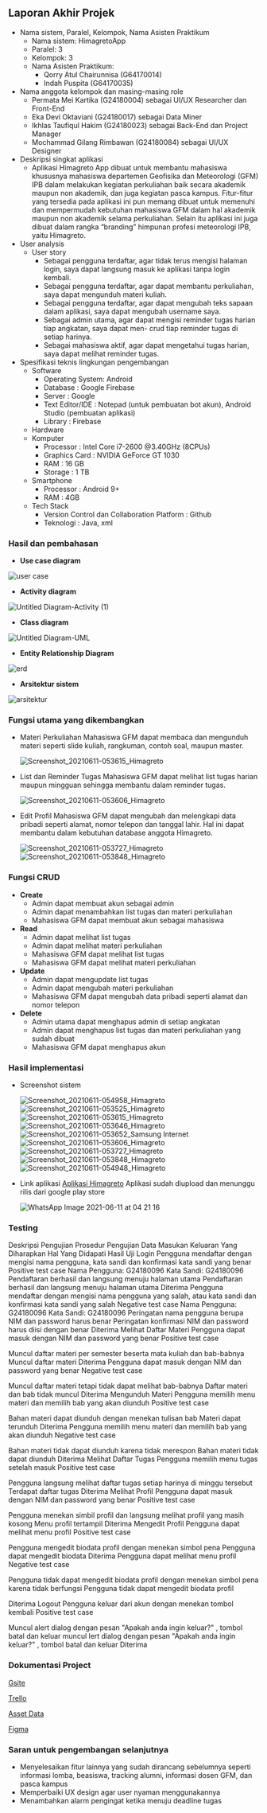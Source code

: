 ## Laporan Akhir Projek
- Nama sistem, Paralel, Kelompok, Nama Asisten Praktikum
  * Nama sistem: HimagretoApp 
  * Paralel: 3
  * Kelompok: 3
  * Nama Asisten Praktikum:
    - Qorry Atul Chairunnisa (G64170014)
    - Indah Puspita (G64170035)
- Nama anggota kelompok dan masing-masing role
  * Permata Mei Kartika           (G24180004) sebagai UI/UX Researcher dan Front-End
  * Eka Devi Oktaviani            (G24180017) sebagai Data Miner
  * Ikhlas Taufiqul Hakim         (G24180023) sebagai Back-End dan Project Manager
  * Mochammad Gilang Rimbawan     (G24180084) sebagai UI/UX Designer
- Deskripsi singkat aplikasi
  * Aplikasi Himagreto App dibuat untuk membantu mahasiswa khususnya mahasiswa departemen Geofisika dan Meteorologi (GFM) IPB dalam melakukan kegiatan perkuliahan baik secara akademik maupun non akademik, dan juga kegiatan pasca kampus. Fitur-fitur yang tersedia pada aplikasi ini pun memang dibuat untuk memenuhi dan mempermudah kebutuhan mahasiswa GFM dalam hal akademik maupun non akademik selama perkuliahan. Selain itu aplikasi ini juga dibuat dalam rangka “branding” himpunan profesi meteorologi IPB, yaitu Himagreto.
- User analysis 
  * User story
    - Sebagai pengguna terdaftar, agar tidak terus mengisi halaman login, saya dapat langsung masuk ke aplikasi tanpa login kembali.
    - Sebagai pengguna terdaftar, agar dapat membantu perkuliahan, saya dapat mengunduh materi kuliah.
    - Sebagai pengguna terdaftar, agar dapat mengubah teks sapaan dalam aplikasi, saya dapat mengubah username saya.
    - Sebagai admin utama, agar dapat mengisi reminder tugas harian tiap angkatan, saya dapat men- crud tiap reminder tugas di setiap harinya.
    - Sebagai mahasiswa aktif, agar dapat mengetahui tugas harian, saya dapat melihat reminder tugas.
- Spesifikasi teknis lingkungan pengembangan
  * Software
    - Operating System: Android
    - Database : Google Firebase
    - Server : Google
    - Text Editor/IDE : Notepad (untuk pembuatan bot akun), Android Studio (pembuatan aplikasi)
    - Library : Firebase
  * Hardware
  * Komputer
    - Processor : Intel Core i7-2600 @3.40GHz (8CPUs)
    - Graphics Card : NVIDIA GeForce GT 1030
    - RAM : 16 GB
    - Storage : 1 TB
  * Smartphone
    - Processor : Android 9+
    - RAM : 4GB
  * Tech Stack
    - Version Control dan Collaboration Platform : Github
    - Teknologi : Java, xml

### Hasil dan pembahasan
  * **Use case diagram**
  
  ![user case](https://user-images.githubusercontent.com/79287863/121612839-71954080-ca85-11eb-924d-a0ac686a393a.png)
  
  * **Activity diagram**
  
  ![Untitled Diagram-Activity (1)](https://user-images.githubusercontent.com/79287863/121612878-870a6a80-ca85-11eb-82eb-a3143a4defcd.png)
  
  * **Class diagram**
  
  ![Untitled Diagram-UML](https://user-images.githubusercontent.com/79287863/121612933-a903ed00-ca85-11eb-9b1a-fd62fb360d81.png)
  
  * **Entity Relationship Diagram**
 
 ![erd](https://user-images.githubusercontent.com/79287863/121612954-b3be8200-ca85-11eb-8653-6f6594c76e1b.png)
  
  * **Arsitektur sistem**
  
  ![arsitektur](https://user-images.githubusercontent.com/79287863/121612977-be791700-ca85-11eb-97ac-9dc668d4dac5.png)

### Fungsi utama yang dikembangkan
 * Materi Perkuliahan
   Mahasiswa GFM dapat membaca dan mengunduh materi seperti slide kuliah, rangkuman, contoh soal, maupun master.

   ![Screenshot_20210611-053615_Himagreto](https://user-images.githubusercontent.com/79287863/121614157-4fe98880-ca88-11eb-8e16-e7ec1233ec68.jpg)


 * List dan Reminder Tugas
   Mahasiswa GFM dapat melihat list tugas harian maupun mingguan sehingga membantu dalam reminder tugas.

   ![Screenshot_20210611-053606_Himagreto](https://user-images.githubusercontent.com/79287863/121614169-5841c380-ca88-11eb-85b6-120160fe8eb7.jpg)


 * Edit Profil
   Mahasiswa GFM dapat mengubah dan melengkapi data pribadi seperti alamat, nomor telepon dan tanggal lahir. Hal ini dapat membantu dalam kebutuhan database anggota Himagreto. 
   
   ![Screenshot_20210611-053727_Himagreto](https://user-images.githubusercontent.com/79287863/121614188-60016800-ca88-11eb-94a9-e888b427934c.jpg)
![Screenshot_20210611-053848_Himagreto](https://user-images.githubusercontent.com/79287863/121614191-6099fe80-ca88-11eb-9bc3-61a4350dc9c0.jpg)


### Fungsi CRUD
 * **Create**
   - Admin dapat membuat akun sebagai admin
   - Admin dapat menambahkan list tugas dan materi perkuliahan
   - Mahasiswa GFM dapat membuat akun sebagai mahasiswa
 * **Read**
   - Admin dapat melihat list tugas
   - Admin dapat melihat materi perkuliahan
   - Mahasiswa GFM dapat melihat list tugas
   - Mahasiswa GFM dapat melihat materi perkuliahan
 * **Update**
   - Admin dapat mengupdate list tugas
   - Admin dapat mengubah materi perkuliahan
   - Mahasiswa GFM dapat mengubah data pribadi seperti alamat dan nomor telepon
 * **Delete**
   - Admin utama dapat menghapus admin di setiap angkatan
   - Admin dapat menghapus list tugas dan materi perkuliahan yang sudah dibuat
   - Mahasiswa GFM dapat menghapus akun 

### Hasil implementasi
 * Screenshot sistem
   
   ![Screenshot_20210611-054958_Himagreto](https://user-images.githubusercontent.com/79287863/121614254-80c9bd80-ca88-11eb-9a84-cfc1feb206d5.jpg)
![Screenshot_20210611-053525_Himagreto](https://user-images.githubusercontent.com/79287863/121614259-83c4ae00-ca88-11eb-876e-35deff4a03d0.jpg)
![Screenshot_20210611-053615_Himagreto](https://user-images.githubusercontent.com/79287863/121614265-86bf9e80-ca88-11eb-8780-4d1d05a3defb.jpg)
![Screenshot_20210611-053646_Himagreto](https://user-images.githubusercontent.com/79287863/121614273-8a532580-ca88-11eb-8bb6-15039b7d1492.jpg)
![Screenshot_20210611-053652_Samsung Internet](https://user-images.githubusercontent.com/79287863/121614282-8de6ac80-ca88-11eb-8f64-2dc0926b9809.jpg)
![Screenshot_20210611-053606_Himagreto](https://user-images.githubusercontent.com/79287863/121614289-9343f700-ca88-11eb-8033-92b1f8375b6a.jpg)
![Screenshot_20210611-053727_Himagreto](https://user-images.githubusercontent.com/79287863/121614301-9939d800-ca88-11eb-9451-3dec9700de0a.jpg)
![Screenshot_20210611-053848_Himagreto](https://user-images.githubusercontent.com/79287863/121614307-9ccd5f00-ca88-11eb-919e-e3ab98627473.jpg)
![Screenshot_20210611-054948_Himagreto](https://user-images.githubusercontent.com/79287863/121614318-a060e600-ca88-11eb-914b-b429e7175de4.jpg)

 * Link aplikasi 
   [Aplikasi Himagreto](https://drive.google.com/file/d/1cR_NrnA_hwXClFN_6p-_QRSMkW99Paud/view?usp=sharing)
   Aplikasi sudah diupload dan menunggu rilis dari google play store
   
   ![WhatsApp Image 2021-06-11 at 04 21 16](https://user-images.githubusercontent.com/79287863/121613646-2419d300-ca87-11eb-8f61-c6ca14bc7dd3.jpeg)

### Testing
Deskripsi Pengujian
Prosedur Pengujian
Data Masukan
Keluaran Yang Diharapkan
Hal Yang Didapati
Hasil Uji
Login
Pengguna mendaftar dengan mengisi nama pengguna, kata sandi dan konfirmasi kata sandi yang benar
Positive test case
Nama Pengguna: G24180096
Kata Sandi: G24180096
Pendaftaran berhasil dan langsung menuju halaman utama
Pendaftaran berhasil dan langsung menuju halaman utama
Diterima
Pengguna mendaftar dengan mengisi nama pengguna yang salah, atau kata sandi dan konfirmasi kata sandi yang salah
Negative test case
Nama Pengguna: G24180096
Kata Sandi: G24180096
Peringatan nama pengguna berupa NIM dan password harus benar
Peringatan konfirmasi NIM dan password harus diisi dengan benar
Diterima
Melihat Daftar Materi
Pengguna dapat masuk dengan NIM dan password yang benar
Positive test case
 
Muncul daftar materi per semester beserta mata kuliah dan bab-babnya
Muncul daftar materi
Diterima
Pengguna dapat masuk dengan NIM dan password yang benar
Negative test case
 
Muncul daftar materi tetapi tidak dapat melihat bab-babnya
Daftar materi dan bab tidak muncul
Diterima
Mengunduh Materi
Pengguna memilih menu materi dan memilih bab yang akan diunduh
Positive test case
 
Bahan materi dapat diunduh dengan menekan tulisan bab
Materi dapat terunduh
Diterima
Pengguna memilih menu materi dan memilih bab yang akan diunduh
Negative test case
 
Bahan materi tidak dapat diunduh karena tidak merespon
Bahan materi tidak dapat diunduh
Diterima
Melihat Daftar Tugas
Pengguna memilih menu tugas setelah masuk
Positive test case
 
Pengguna langsung melihat daftar tugas setiap harinya di minggu tersebut
Terdapat daftar tugas
Diterima
Melihat Profil
Pengguna dapat masuk dengan NIM dan password yang benar
Positive test case
 
Pengguna menekan simbil profil dan langsung melihat profil yang masih kosong
Menu profil tertampil
Diterima
Mengedit Profil
Pengguna dapat melihat menu profil
Positive test case
 
Pengguna mengedit biodata profil dengan menekan simbol pena
Pengguna dapat mengedit biodata
Diterima
Pengguna dapat melihat menu profil
Negative test case
 
Pengguna tidak dapat mengedit biodata profil dengan menekan simbol pena karena tidak berfungsi
Pengguna tidak dapat mengedit biodata profil
 
Diterima
Logout
Pengguna keluar dari akun dengan menekan tombol kembali
 Positive test case
 
Muncul alert dialog dengan pesan "Apakah anda ingin keluar?" , tombol batal dan keluar
muncul lert dialog dengan pesan "Apakah anda ingin keluar?" , tombol batal dan keluar
Diterima

### Dokumentasi Project
   [Gsite](ipb.link/rplgsitehimagreto)
   
   [Trello](https://trello.com/b/WDlrdTpQ/rpl)
   
   [Asset Data](ipb.link/drivehimagretoapp)
   
   [Figma](https://www.figma.com/file/Bz3drsD0eTgVYBXVJ4nhH5/RPL?node-id=0%3A1)
 
### Saran untuk pengembangan selanjutnya
   * Menyelesaikan fitur lainnya yang sudah dirancang sebelumnya seperti informasi lomba, beasiswa, tracking alumni, informasi dosen GFM, dan pasca kampus
   * Memperbaiki UX design agar user nyaman menggunakannya
   * Menambahkan alarm pengingat ketika menuju deadline tugas
 
